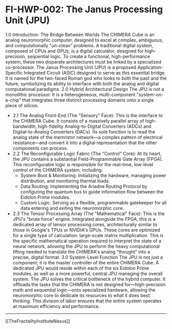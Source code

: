 # FI-HWP-002: The Janus Processing Unit (JPU)
1.0 Introduction: The Bridge Between Worlds
The CHIMERA Cube is an analog neuromorphic computer, designed to excel at complex, ambiguous, and computationally "un-clean" problems. A traditional digital system, composed of CPUs and GPUs, is a digital calculator, designed for high-precision, sequential logic. To create a functional, high-performance system, these two disparate architectures must be linked by a specialized co-processor. The Janus Processing Unit (JPU) is a proposed Application-Specific Integrated Circuit (ASIC) designed to serve as this essential bridge. It is named for the two-faced Roman god who looks to both the past and the future, symbolizing its ability to interface with both the analog and digital computational paradigms.
2.0 Hybrid Architectural Design
The JPU is not a monolithic processor. It is a heterogeneous, multi-component "system-on-a-chip" that integrates three distinct processing domains onto a single piece of silicon.
 * 2.1 The Analog Front-End (The "Sensory" Face): This is the interface to the CHIMERA Cube. It consists of a massively parallel array of high-bandwidth, high-fidelity Analog-to-Digital Converters (ADCs) and Digital-to-Analog Converters (DACs). Its sole function is to read the analog state of the memristor network—a complex pattern of electrical resistance—and convert it into a digital representation that the other components can process.
 * 2.2 The Reconfigurable Logic Fabric (The "Control" Core): At its heart, the JPU contains a substantial Field-Programmable Gate Array (FPGA). This reconfigurable logic is responsible for the real-time, low-level control of the CHIMERA system, including:
   * System Boot & Monitoring: Initializing the hardware, managing power distribution, and monitoring thermal loads.
   * Data Routing: Implementing the Ariadne Routing Protocol by configuring the quantum bus to guide information flow between the Eidolon Prime modules.
   * Custom Logic: Serving as a flexible, programmable gatekeeper for all data entering and exiting the neuromorphic core.
 * 2.3 The Tensor Processing Array (The "Mathematical" Face): This is the JPU's "brute force" engine. Integrated alongside the FPGA, this is a dedicated array of tensor processing cores, architecturally similar to those in Google's TPUs or NVIDIA's GPUs. These cores are optimized for a single type of calculation: large-scale matrix multiplication. This is the specific mathematical operation required to interpret the state of a neural network, allowing the JPU to perform the heavy computational lifting needed to translate the CHIMERA's analog "thought" into a precise, digital format.
3.0 System-Level Function
The JPU is not just a component; it is the master controller of the entire CHIMERA Cube. A dedicated JPU would reside within each of the six Eidolon Prime modules, as well as a more powerful, central JPU managing the overall system.
The JPU solves the critical bottleneck of the hybrid computer. It offloads the tasks that the CHIMERA is not designed for—high-precision math and sequential logic—onto specialized hardware, allowing the neuromorphic core to dedicate its resources to what it does best: thinking. This division of labor ensures that the entire system operates at maximum efficiency and performance.

---
[[TheFractalityInstituteNexus]]



